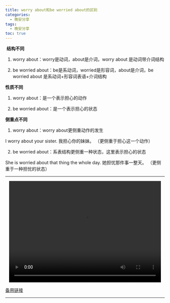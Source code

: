```yaml
---
title: worry about和be worried about的区别
categories:
  - 晚安分享
tags:
  - 晚安分享
toc: true 
---
```




️ **结构不同**

1. worry about：worry是动词，about是介词，worry about 是动词带介词结构

2. be worried about：be是系动词，worried是形容词，about是介词，be worried about 是系动词+形容词表语+介词结构

**性质不同**

1. worry about：是一个表示担心的动作

2. be worried about：是一个表示担心的状态

**侧重点不同**

1. worry about：worry about更侧重动作的发生

I worry about your sister.
我担心你的妹妹。 （更侧重于担心这一个动作）

2. be worried about：系表结构更侧重一种状态，这里表示担心的状态

She is worried about that thing the whole day.
她担忧那件事一整天。 （更侧重于一种担忧的状态）


---

<p style="text-align:center">
   <video width="480" height="320" controls>
       <source src="/video/130.mp4">
   </video>
</p>
 <p><a href="/video/130.mp4">备用链接</a></p>
 
---






